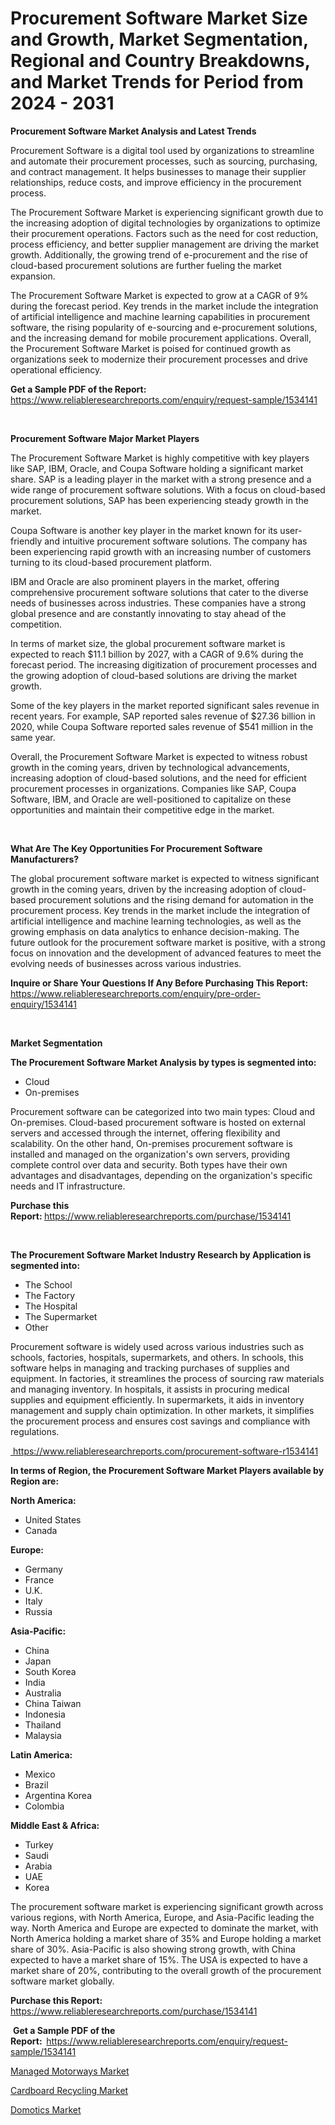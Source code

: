 <p><h1>Procurement Software Market Size and Growth, Market Segmentation, Regional and Country Breakdowns, and Market Trends for Period from 2024 -  2031</h1></p><p><strong>Procurement Software Market Analysis and Latest Trends</strong></p>
<p><p>Procurement Software is a digital tool used by organizations to streamline and automate their procurement processes, such as sourcing, purchasing, and contract management. It helps businesses to manage their supplier relationships, reduce costs, and improve efficiency in the procurement process.</p><p>The Procurement Software Market is experiencing significant growth due to the increasing adoption of digital technologies by organizations to optimize their procurement operations. Factors such as the need for cost reduction, process efficiency, and better supplier management are driving the market growth. Additionally, the growing trend of e-procurement and the rise of cloud-based procurement solutions are further fueling the market expansion.</p><p>The Procurement Software Market is expected to grow at a CAGR of 9% during the forecast period. Key trends in the market include the integration of artificial intelligence and machine learning capabilities in procurement software, the rising popularity of e-sourcing and e-procurement solutions, and the increasing demand for mobile procurement applications. Overall, the Procurement Software Market is poised for continued growth as organizations seek to modernize their procurement processes and drive operational efficiency.</p></p>
<p><strong>Get a Sample PDF of the Report:&nbsp;</strong> <a href="https://www.reliableresearchreports.com/enquiry/request-sample/1534141">https://www.reliableresearchreports.com/enquiry/request-sample/1534141</a></p>
<p>&nbsp;</p>
<p><strong>Procurement Software Major Market Players</strong></p>
<p><p>The Procurement Software Market is highly competitive with key players like SAP, IBM, Oracle, and Coupa Software holding a significant market share. SAP is a leading player in the market with a strong presence and a wide range of procurement software solutions. With a focus on cloud-based procurement solutions, SAP has been experiencing steady growth in the market.</p><p>Coupa Software is another key player in the market known for its user-friendly and intuitive procurement software solutions. The company has been experiencing rapid growth with an increasing number of customers turning to its cloud-based procurement platform.</p><p>IBM and Oracle are also prominent players in the market, offering comprehensive procurement software solutions that cater to the diverse needs of businesses across industries. These companies have a strong global presence and are constantly innovating to stay ahead of the competition.</p><p>In terms of market size, the global procurement software market is expected to reach $11.1 billion by 2027, with a CAGR of 9.6% during the forecast period. The increasing digitization of procurement processes and the growing adoption of cloud-based solutions are driving the market growth.</p><p>Some of the key players in the market reported significant sales revenue in recent years. For example, SAP reported sales revenue of $27.36 billion in 2020, while Coupa Software reported sales revenue of $541 million in the same year.</p><p>Overall, the Procurement Software Market is expected to witness robust growth in the coming years, driven by technological advancements, increasing adoption of cloud-based solutions, and the need for efficient procurement processes in organizations. Companies like SAP, Coupa Software, IBM, and Oracle are well-positioned to capitalize on these opportunities and maintain their competitive edge in the market.</p></p>
<p>&nbsp;</p>
<p><strong>What Are The Key Opportunities For Procurement Software Manufacturers?</strong></p>
<p><p>The global procurement software market is expected to witness significant growth in the coming years, driven by the increasing adoption of cloud-based procurement solutions and the rising demand for automation in the procurement process. Key trends in the market include the integration of artificial intelligence and machine learning technologies, as well as the growing emphasis on data analytics to enhance decision-making. The future outlook for the procurement software market is positive, with a strong focus on innovation and the development of advanced features to meet the evolving needs of businesses across various industries.</p></p>
<p><strong>Inquire or Share Your Questions If Any Before Purchasing This Report:</strong> <a href="https://www.reliableresearchreports.com/enquiry/pre-order-enquiry/1534141">https://www.reliableresearchreports.com/enquiry/pre-order-enquiry/1534141</a></p>
<p>&nbsp;</p>
<p><strong>Market Segmentation</strong></p>
<p><strong>The Procurement Software Market Analysis by types is segmented into:</strong></p>
<p><ul><li>Cloud</li><li>On-premises</li></ul></p>
<p><p>Procurement software can be categorized into two main types: Cloud and On-premises. Cloud-based procurement software is hosted on external servers and accessed through the internet, offering flexibility and scalability. On the other hand, On-premises procurement software is installed and managed on the organization's own servers, providing complete control over data and security. Both types have their own advantages and disadvantages, depending on the organization's specific needs and IT infrastructure.</p></p>
<p><strong>Purchase this Report:&nbsp;</strong><a href="https://www.reliableresearchreports.com/purchase/1534141">https://www.reliableresearchreports.com/purchase/1534141</a></p>
<p>&nbsp;</p>
<p><strong>The Procurement Software Market Industry Research by Application is segmented into:</strong></p>
<p><ul><li>The School</li><li>The Factory</li><li>The Hospital</li><li>The Supermarket</li><li>Other</li></ul></p>
<p><p>Procurement software is widely used across various industries such as schools, factories, hospitals, supermarkets, and others. In schools, this software helps in managing and tracking purchases of supplies and equipment. In factories, it streamlines the process of sourcing raw materials and managing inventory. In hospitals, it assists in procuring medical supplies and equipment efficiently. In supermarkets, it aids in inventory management and supply chain optimization. In other markets, it simplifies the procurement process and ensures cost savings and compliance with regulations.</p></p>
<p><a href="https://www.reliableresearchreports.com/procurement-software-r1534141">&nbsp;https://www.reliableresearchreports.com/procurement-software-r1534141</a></p>
<p><strong>In terms of Region, the Procurement Software Market Players available by Region are:</strong></p>
<p>
    <p> <strong> North America: </strong>
        <ul>
            <li>United States</li>
            <li>Canada</li>
        </ul>
        </p> 
    <p> <strong> Europe: </strong>
        <ul>
            <li>Germany</li>
            <li>France</li>
            <li>U.K.</li>
            <li>Italy</li>
            <li>Russia</li>
        </ul>
        </p> 
    <p> <strong> Asia-Pacific: </strong>
        <ul>
            <li>China</li>
            <li>Japan</li>
            <li>South Korea</li>
            <li>India</li>
            <li>Australia</li>
            <li>China Taiwan</li>
            <li>Indonesia</li>
            <li>Thailand</li>
            <li>Malaysia</li>
        </ul>
        </p> 
    <p> <strong> Latin America: </strong>
        <ul>
            <li>Mexico</li>
            <li>Brazil</li>
            <li>Argentina Korea</li>
            <li>Colombia</li>
        </ul>
        </p> 
    <p> <strong> Middle East & Africa: </strong>
        <ul>
            <li>Turkey</li>
            <li>Saudi</li>
            <li>Arabia</li>
            <li>UAE</li>
            <li>Korea</li>
        </ul>
    </p>
    </p>
<p><p>The procurement software market is experiencing significant growth across various regions, with North America, Europe, and Asia-Pacific leading the way. North America and Europe are expected to dominate the market, with North America holding a market share of 35% and Europe holding a market share of 30%. Asia-Pacific is also showing strong growth, with China expected to have a market share of 15%. The USA is expected to have a market share of 20%, contributing to the overall growth of the procurement software market globally.</p></p>
<p><strong>Purchase this Report: </strong><a href="https://www.reliableresearchreports.com/purchase/1534141">https://www.reliableresearchreports.com/purchase/1534141</a></p>
<p>&nbsp;<strong>Get a Sample PDF of the Report:&nbsp;&nbsp;</strong><a href="https://www.reliableresearchreports.com/enquiry/request-sample/1534141">https://www.reliableresearchreports.com/enquiry/request-sample/1534141</a></p>
<p><strong></strong></p>
<p><p><a href="https://github.com/ChiragRP21/Market-Research-Report-List-5/blob/main/managed-motorways-market.md">Managed Motorways Market</a></p><p><a href="https://github.com/cecuraprangm/Market-Research-Report-List-3/blob/main/cardboard-recycling-market.md">Cardboard Recycling Market</a></p><p><a href="https://github.com/eeenafisainka/Market-Research-Report-List-1/blob/main/domotics-market.md">Domotics Market</a></p></p>
